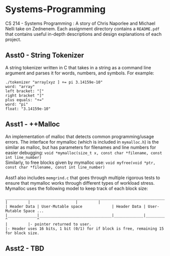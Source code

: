 # Systems-Programming
CS 214 - Systems Programming : A story of Chris Naporlee and Michael Nelli take on Zednenem.
Each assignment directory contains a `README.pdf` that contains useful in-depth descriptions and design
explanations of each project.

## Asst0 - String Tokenizer
A string tokenizer written in C that takes in a string as a command line argument and parses it for words,
numbers, and symbols. For example:
```
./tokenizer "array[xyz ] += pi 3.14159e-10"
word: "array"
left bracket: "["
right bracket "]"
plus equals: "+="
word: "pi"
float: "3.14159e-10"
```

## Asst1 - ++Malloc
An implementation of malloc that detects common programming/usage errors.
The interface for mymalloc (which is included in `mymalloc.h`) is the similar as malloc,
but has parameters for filenames and line numbers for easier debugging:
`void *mymalloc(size_t x, const char *filename, const int line_number)`<br/>
Similarly, to free blocks given by mymalloc use: `void myfree(void *ptr, const char *filename, const int line_number)`<br/>
<br/>
Asst1 also includes `memgrind.c` that goes through multiple rigorous tests to ensure that mymalloc works through
different types of workload stress.
Mymalloc uses the following model to keep track of each block size:
```
__________________________________________________________________________________
| 	      | 			       | 	     |
| Header Data | User-Mutable space             | Header Data | User-Mutable Space ...
|_____________|________________________________|_____________|____________________
^             ^
| 	      |- pointer returned to user.
|- Header uses 16 bits, 1 bit (0/1) for if block is free, remaining 15 for block size.
```

## Asst2 - TBD
